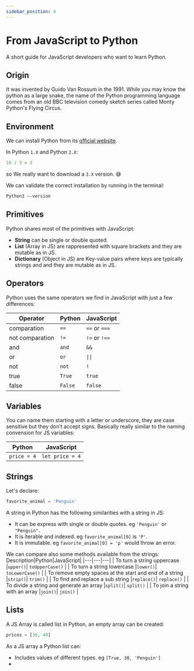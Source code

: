 ```yaml
---
sidebar_position: 4
---
```


# From JavaScript to Python

A short guide for JavaScript developers who want to learn Python.

## Origin

It was invented by Guido Van Rossum in the 1991. While you may know the python as a large snake, the name of the Python programming language comes from an old BBC television comedy sketch series called Monty Python's Flying Circus.

## Environment

We can install Python from its [official website](https://www.python.org/downloads/).

In Python `1.X` and Python `2.X`:

```py
10 / 3 = 3
```

so We really want to download a `3.X` version. 😅

We can validate the correct installation by running in the terminal:

```bash
Python3 —-version
```

## Primitives

Python shares most of the primitives with JavaScript:
- **String** can be single or double quoted.
- **List** (Array in JS) are rappresented with square brackets and they are mutable as in JS.
- **Dictionary** (Object in JS) are Key-value pairs where keys are typically strings and and they are mutable as in JS.

## Operators

Python uses the same operators we find in JavaScript with just a few differences:

Operator|Python|JavaScript|
|---|---|---|
|comparation|`==`|  `==` or `===` |
|not comparation|`!=`|  `!=` or `!==` |
|and|`and`|  `&&` |
|or|`or`|  <code>&#124;&#124;</code> |
|not|`not`|  `!` |
|true|`True`|  `true` |
|false|`False`|  `false` |



## Variables 

You can name them starting with a letter or underscore, they are case sensitive but they don’t accept signs. Basically really similar to the naming convension for JS variables:

|Python|JavaScript|
|---|---|
|`price = 4`|  `let price = 4` |

## Strings
Let's declare:
```python
favorite_animal = 'Penguin'
```

A string in Python has the following similarities with a string in JS:
- It can be express with single or double quotes. eg `'Penguin'` or `"Penguin"`.
- It is iterable and indexed. eg `favorite_animal[0]` is `'P'`.
- It is immutable. eg `favorite_animal[0] = 'p'` would throw an error.

We can compare also some methods available from the strings:
Description|Python|JavaScript|
|---|---|---|
| To turn a string uppercase |`upper()`| `toUpperCase()` |
| To turn a string lowercase |`lower()`| `toLowerCase()` |
| To remove empty spaces at the start and end of a string |`strip()`| `trim()` |
| To find and replace a sub string |`replace()`| `replace()` |
| To divide a string and generate an array |`split()`| `split()` |
| To join a string with an array |`join()`| `join()` |

## Lists

A JS Array is called list in Python, an empty array can be created:

```python
prices = [30, 40]
```

As a JS array a Python list can:
- Includes values of different types. eg `[True, 30, 'Penguin']`
- 